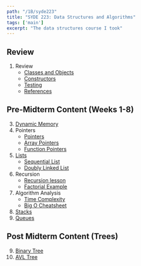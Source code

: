 ```yaml
---
path: "/1B/syde223"
title: "SYDE 223: Data Structures and Algorithms"
tags: ['main']
excerpt: "The data structures course I took"
---
```


## Review
1. Review
    - [Classes and Objects](/1B/syde223/lecture1)
    - [Constructors](/1B/syde223/lecture2)
    - [Testing](/1B/syde223/lecture3)
    - [References](/1B/syde223/lecture4)
## Pre-Midterm Content (Weeks 1-8)
3. [Dynamic Memory](/1B/syde223/lecture5)
4. Pointers
    - [Pointers](/1B/syde223/pointers)
    - [Array Pointers](/1B/syde223/array-pointers)
    - [Function Pointers](/1B/syde223/function-pointers)
4. [Lists](/1B/syde223/lists)
    - [Sequential List](/1B/syde223/sequential-list)
    - [Doubly Linked List](/1B/syde223/doubly-linked-list)
5. Recursion
    - [Recursion lesson](/1B/syde223/recursion)
    - [Factorial Example](/1B/syde223/factorials)
6. Algorithm Analysis
    - [Time Complexity](/1B/syde223/time-complexity)
    - [Big O Cheatsheet](/1B/syde223/bigO)
7. [Stacks](/1B/syde223/stacks)
8. [Queues](/1B/syde223/queues)

## Post Midterm Content (Trees)
9. [Binary Tree](/1B/syde223/binary-tree)
10. [AVL Tree](/1B/syde223/avl-tree)